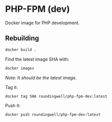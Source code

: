 # PHP-FPM (dev)

Docker image for PHP development.

## Rebuilding

```bash
docker build .
```

Find the latest image SHA with:

```bash
docker images
```

*Note: It should be the latest image.*

Tag it:

```bash
docker tag SHA roundingwell/php-fpm-dev:latest
```

Push it:

```bash
docker push roundingwell/php-fpm-dev:latest
```
